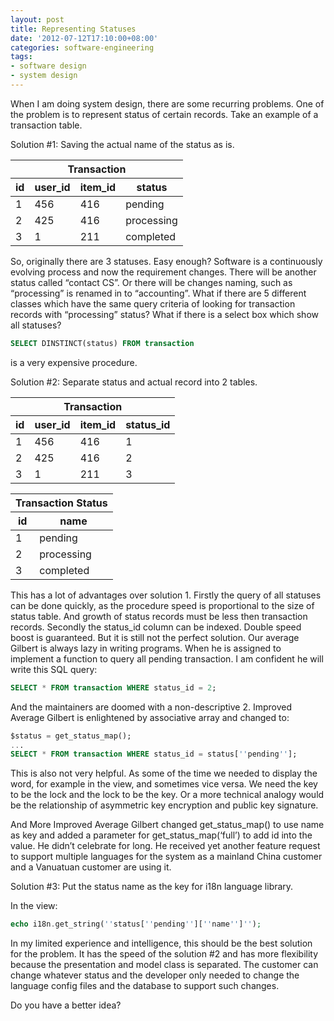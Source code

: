 ```yaml
---
layout: post
title: Representing Statuses
date: '2012-07-12T17:10:00+08:00'
categories: software-engineering
tags:
- software design
- system design
---
```

When I am doing system design, there are some recurring problems. One of the problem is to represent status of certain records. Take an example of a transaction table.

Solution #1: Saving the actual name of the status as is.

<table><thead><tr><th colspan="4">Transaction</th></tr><tr><th>id</th><th>user_id</th><th>item_id</th><th>status</th></tr></thead><tr><td>1</td><td>456</td><td>416</td><td>pending</td></tr><tr><td>2</td><td>425</td><td>416</td><td>processing</td></tr><tr><td>3</td><td>1</td><td>211</td><td>completed</td></tr></table>

So, originally there are 3 statuses. Easy enough? Software is a continuously evolving process and now the requirement changes. There will be another status called “contact CS”. Or there will be changes naming, such as “processing” is renamed in to “accounting”. What if there are 5 different classes which have the same query criteria of looking for transaction records with “processing” status? What if there is a select box which show all statuses?

```sql
SELECT DINSTINCT(status) FROM transaction
```
is a very expensive procedure.

Solution #2: Separate status and actual record into 2 tables.

<table><thead><tr><th colspan="4">Transaction</th></tr><tr><th>id</th><th>user_id</th><th>item_id</th><th>status_id</th></tr></thead><tr><td>1</td><td>456</td><td>416</td><td>1</td></tr><tr><td>2</td><td>425</td><td>416</td><td>2</td></tr><tr><td>3</td><td>1</td><td>211</td><td>3</td></tr></table><table><thead><tr><th colspan="2">Transaction Status</th></tr><tr><th>id</th><th>name</th></tr></thead><tr><td>1</td><td>pending</td></tr><tr><td>2</td><td>processing</td></tr><tr><td>3</td><td>completed</td></tr></table>

This has a lot of advantages over solution 1. Firstly the query of all statuses can be done quickly, as the procedure speed is proportional to the size of status table. And growth of status records must be less then transaction records. Secondly the status_id column can be indexed. Double speed boost is guaranteed. But it is still not the perfect solution. Our average Gilbert is always lazy in writing programs. When he is assigned to implement a function to query all pending transaction. I am confident he will write this SQL query:

```sql
SELECT * FROM transaction WHERE status_id = 2;
```

And the maintainers are doomed with a non-descriptive 2. Improved Average Gilbert is enlightened by associative array and changed to:

```sql
$status = get_status_map();
...
SELECT * FROM transaction WHERE status_id = status[''pending''];
```

This is also not very helpful. As some of the time we needed to display the word, for example in the view, and sometimes vice versa. We need the key to be the lock and the lock to be the key. Or a more technical analogy would be the relationship of asymmetric key encryption and public key signature.

And More Improved Average Gilbert changed get_status_map() to use name as key and added a parameter for get_status_map(‘full’) to add id into the value. He didn’t celebrate for long. He received yet another feature request to support multiple languages for the system as a mainland China customer and a Vanuatuan customer are using it.

Solution #3: Put the status name as the key for i18n language library.

In the view:

```php
echo i18n.get_string(''status[''pending''][''name'']'');
```

In my limited experience and intelligence, this should be the best solution for the problem. It has the speed of the solution #2 and has more flexibility because the presentation and model class is separated. The customer can change whatever status and the developer only needed to change the language config files and the database to support such changes.

Do you have a better idea?
